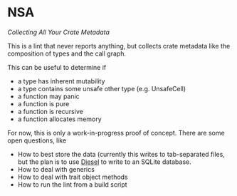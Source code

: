 # NSA

*Collecting All Your Crate Metadata*

This is a lint that never reports anything, but collects crate metadata like
the composition of types and the call graph.

This can be useful to determine if

* a type has inherent mutability
* a type contains some unsafe other type (e.g. UnsafeCell)
* a function may panic
* a function is pure
* a function is recursive
* a function allocates memory

For now, this is only a work-in-progress proof of concept. There are some open
questions, like

* How to best store the data (currently this writes to tab-separated files, but
the plan is to use [Diesel](http://diesel.rs) to write to an SQLite database.
* How to deal with generics
* How to deal with trait object methods
* How to run the lint from a build script

